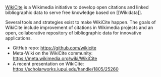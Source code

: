 [WikiCite](http://wikicite.org/) is a Wikimedia initiative to develop open citations and linked bibliographic data to serve free knowledge based on [[Wikidata]]. 

Several tools and strategies exist to make WikiCite happen. The goals of WikiCite include improvement of citations in Wikimedia projects and an open, collaborative repository of bibliographic data for innovative applications.

* GitHub repo: https://github.com/wikicite
* Meta-Wiki on the WikiCite community: https://meta.wikimedia.org/wiki/WikiCite
* A recent presentation on WikiCite: https://scholarworks.iupui.edu/handle/1805/25260

